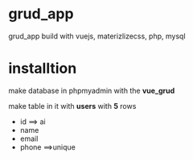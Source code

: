 # grud_app
grud_app build with vuejs, materizlizecss, php, mysql 

# installtion 

make database in phpmyadmin with the  **vue_grud**

make table in it with **users** with **5** rows 
 - id ==> ai
 - name
 - email
 - phone ==>unique
 
